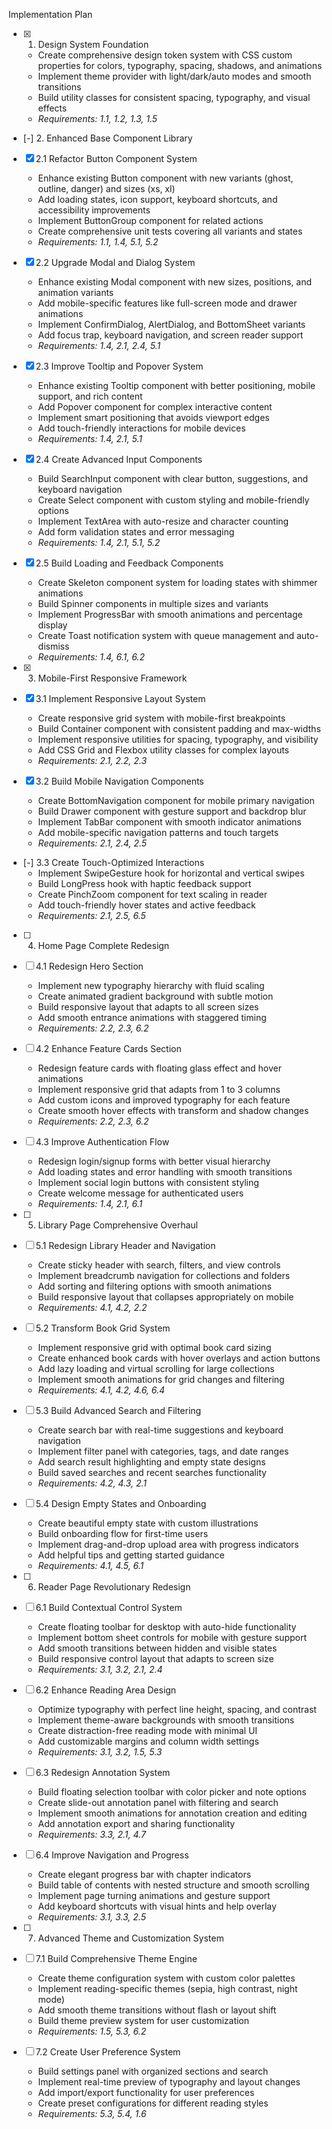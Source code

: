 Implementation Plan

- [x] 1. Design System Foundation
  - Create comprehensive design token system with CSS custom properties for colors, typography, spacing, shadows, and animations
  - Implement theme provider with light/dark/auto modes and smooth transitions
  - Build utility classes for consistent spacing, typography, and visual effects
  - _Requirements: 1.1, 1.2, 1.3, 1.5_

- [-] 2. Enhanced Base Component Library
- [x] 2.1 Refactor Button Component System
  - Enhance existing Button component with new variants (ghost, outline, danger) and sizes (xs, xl)
  - Add loading states, icon support, keyboard shortcuts, and accessibility improvements
  - Implement ButtonGroup component for related actions
  - Create comprehensive unit tests covering all variants and states
  - _Requirements: 1.1, 1.4, 5.1, 5.2_

- [x] 2.2 Upgrade Modal and Dialog System
  - Enhance existing Modal component with new sizes, positions, and animation variants
  - Add mobile-specific features like full-screen mode and drawer animations
  - Implement ConfirmDialog, AlertDialog, and BottomSheet variants
  - Add focus trap, keyboard navigation, and screen reader support
  - _Requirements: 1.4, 2.1, 2.4, 5.1_

- [x] 2.3 Improve Tooltip and Popover System
  - Enhance existing Tooltip component with better positioning, mobile support, and rich content
  - Add Popover component for complex interactive content
  - Implement smart positioning that avoids viewport edges
  - Add touch-friendly interactions for mobile devices
  - _Requirements: 1.4, 2.1, 5.1_

- [x] 2.4 Create Advanced Input Components
  - Build SearchInput component with clear button, suggestions, and keyboard navigation
  - Create Select component with custom styling and mobile-friendly options
  - Implement TextArea with auto-resize and character counting
  - Add form validation states and error messaging
  - _Requirements: 1.4, 2.1, 5.1, 5.2_

- [x] 2.5 Build Loading and Feedback Components
  - Create Skeleton component system for loading states with shimmer animations
  - Build Spinner components in multiple sizes and variants
  - Implement ProgressBar with smooth animations and percentage display
  - Create Toast notification system with queue management and auto-dismiss
  - _Requirements: 1.4, 6.1, 6.2_

- [x] 3. Mobile-First Responsive Framework
- [x] 3.1 Implement Responsive Layout System
  - Create responsive grid system with mobile-first breakpoints
  - Build Container component with consistent padding and max-widths
  - Implement responsive utilities for spacing, typography, and visibility
  - Add CSS Grid and Flexbox utility classes for complex layouts
  - _Requirements: 2.1, 2.2, 2.3_

- [x] 3.2 Build Mobile Navigation Components
  - Create BottomNavigation component for mobile primary navigation
  - Build Drawer component with gesture support and backdrop blur
  - Implement TabBar component with smooth indicator animations
  - Add mobile-specific navigation patterns and touch targets
  - _Requirements: 2.1, 2.4, 2.5_

- [-] 3.3 Create Touch-Optimized Interactions
  - Implement SwipeGesture hook for horizontal and vertical swipes
  - Build LongPress hook with haptic feedback support
  - Create PinchZoom component for text scaling in reader
  - Add touch-friendly hover states and active feedback
  - _Requirements: 2.1, 2.5, 6.5_

- [ ] 4. Home Page Complete Redesign
- [ ] 4.1 Redesign Hero Section
  - Implement new typography hierarchy with fluid scaling
  - Create animated gradient background with subtle motion
  - Build responsive layout that adapts to all screen sizes
  - Add smooth entrance animations with staggered timing
  - _Requirements: 2.2, 2.3, 6.2_

- [ ] 4.2 Enhance Feature Cards Section
  - Redesign feature cards with floating glass effect and hover animations
  - Implement responsive grid that adapts from 1 to 3 columns
  - Add custom icons and improved typography for each feature
  - Create smooth hover effects with transform and shadow changes
  - _Requirements: 2.2, 2.3, 6.2_

- [ ] 4.3 Improve Authentication Flow
  - Redesign login/signup forms with better visual hierarchy
  - Add loading states and error handling with smooth transitions
  - Implement social login buttons with consistent styling
  - Create welcome message for authenticated users
  - _Requirements: 1.4, 2.1, 6.1_

- [ ] 5. Library Page Comprehensive Overhaul
- [ ] 5.1 Redesign Library Header and Navigation
  - Create sticky header with search, filters, and view controls
  - Implement breadcrumb navigation for collections and folders
  - Add sorting and filtering options with smooth animations
  - Build responsive layout that collapses appropriately on mobile
  - _Requirements: 4.1, 4.2, 2.2_

- [ ] 5.2 Transform Book Grid System
  - Implement responsive grid with optimal book card sizing
  - Create enhanced book cards with hover overlays and action buttons
  - Add lazy loading and virtual scrolling for large collections
  - Implement smooth animations for grid changes and filtering
  - _Requirements: 4.1, 4.2, 4.6, 6.4_

- [ ] 5.3 Build Advanced Search and Filtering
  - Create search bar with real-time suggestions and keyboard navigation
  - Implement filter panel with categories, tags, and date ranges
  - Add search result highlighting and empty state designs
  - Build saved searches and recent searches functionality
  - _Requirements: 4.2, 4.3, 2.1_

- [ ] 5.4 Design Empty States and Onboarding
  - Create beautiful empty state with custom illustrations
  - Build onboarding flow for first-time users
  - Implement drag-and-drop upload area with progress indicators
  - Add helpful tips and getting started guidance
  - _Requirements: 4.1, 4.5, 6.1_

- [ ] 6. Reader Page Revolutionary Redesign
- [ ] 6.1 Build Contextual Control System
  - Create floating toolbar for desktop with auto-hide functionality
  - Implement bottom sheet controls for mobile with gesture support
  - Add smooth transitions between hidden and visible states
  - Build responsive control layout that adapts to screen size
  - _Requirements: 3.1, 3.2, 2.1, 2.4_

- [ ] 6.2 Enhance Reading Area Design
  - Optimize typography with perfect line height, spacing, and contrast
  - Implement theme-aware backgrounds with smooth transitions
  - Create distraction-free reading mode with minimal UI
  - Add customizable margins and column width settings
  - _Requirements: 3.1, 3.2, 1.5, 5.3_

- [ ] 6.3 Redesign Annotation System
  - Build floating selection toolbar with color picker and note options
  - Create slide-out annotation panel with filtering and search
  - Implement smooth animations for annotation creation and editing
  - Add annotation export and sharing functionality
  - _Requirements: 3.3, 2.1, 4.7_

- [ ] 6.4 Improve Navigation and Progress
  - Create elegant progress bar with chapter indicators
  - Build table of contents with nested structure and smooth scrolling
  - Implement page turning animations and gesture support
  - Add keyboard shortcuts with visual hints and help overlay
  - _Requirements: 3.1, 3.3, 2.5_

- [ ] 7. Advanced Theme and Customization System
- [ ] 7.1 Build Comprehensive Theme Engine
  - Create theme configuration system with custom color palettes
  - Implement reading-specific themes (sepia, high contrast, night mode)
  - Add smooth theme transitions without flash or layout shift
  - Build theme preview system for user customization
  - _Requirements: 1.5, 5.3, 6.2_

- [ ] 7.2 Create User Preference System
  - Build settings panel with organized sections and search
  - Implement real-time preview of typography and layout changes
  - Add import/export functionality for user preferences
  - Create preset configurations for different reading styles
  - _Requirements: 5.3, 5.4, 1.6_